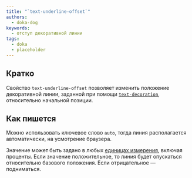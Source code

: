 ```yaml
---
title: "`text-underline-offset`"
authors:
  - doka-dog
keywords:
  - отступ декоративной линии
tags:
  - doka
  - placeholder
---
```


## Кратко

Свойство `text-underline-offset` позволяет изменить положение декоративной линии, заданной при помощи [`text-decoration`](/css/text-decoration/), относительно начальной позиции.

## Как пишется

Можно использовать ключевое слово `auto`, тогда линия располагается автоматически, на усмотрение браузера.

Значение может быть задано в любых [единицах измерения](/css/numeric-types/), включая проценты. Если значение положительное, то линия будет опускаться относительно базового положения. Если отрицательное — подниматься.
